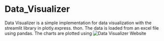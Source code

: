 # Data_Visualizer
Data Visualizer is a simple implementation for data visualization with the streamlit library in plotly.express. thon. The data is loaded from an excel file using pandas. The charts are plotted using 
![Data Visualizer Website](https://github.com/DanielAvdiu/Data_Visualizer/assets/118019056/5f1d3acf-3087-4fea-96d4-bb195599808f)

